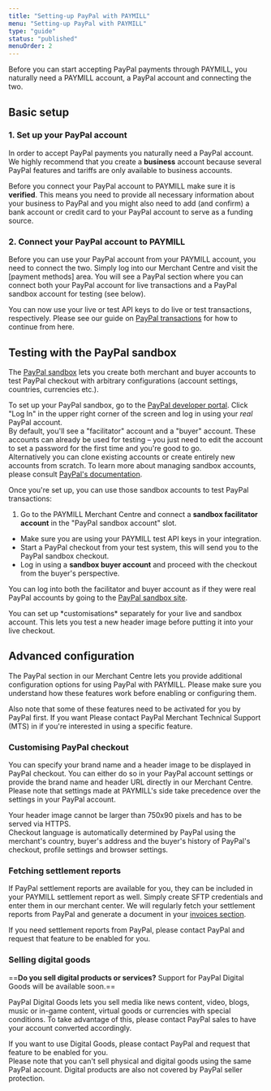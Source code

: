 ```yaml
---
title: "Setting-up PayPal with PAYMILL"
menu: "Setting-up PayPal with PAYMILL"
type: "guide"
status: "published"
menuOrder: 2
---
```


Before you can start accepting PayPal payments through PAYMILL, you naturally need a PAYMILL account, a PayPal account and connecting the two.

## Basic setup

### 1. Set up your PayPal account

In order to accept PayPal payments you naturally need a PayPal account. We highly recommend that you create a **business** account because several PayPal features and tariffs are only available to business accounts.

Before you connect your PayPal account to PAYMILL make sure it is **verified**. This means you need to provide all necessary information about your business to PayPal and you might also need to add (and confirm) a bank account or credit card to your PayPal account to serve as a funding source.

### 2. Connect your PayPal account to PAYMILL

Before you can use your PayPal account from your PAYMILL account, you need to connect the two. Simply log into our Merchant Centre and visit the [payment methods] area. You will see a PayPal section where you can connect both your PayPal account for live transactions and a PayPal sandbox account for testing (see below).

You can now use your live or test API keys to do live or test transactions, respectively. Please see our guide on [PayPal transactions](/guides/paypal/transactions.html) for how to continue from here.

## Testing with the PayPal sandbox

The [PayPal sandbox](https://www.paypal.com/de/webapps/mpp/communication/sandbox) lets you create both merchant and buyer accounts to test PayPal checkout with arbitrary configurations (account settings, countries, currencies etc.).

To set up your PayPal sandbox, go to the [PayPal developer portal](https://developer.paypal.com/developer/accounts). Click "Log In" in the upper right corner of the screen and log in using your *real* PayPal account.  
By default, you'll see a "facilitator" account and a "buyer" account. These accounts can already be used for testing – you just need to edit the account to set a password for the first time and you're good to go.  
Alternatively you can clone existing accounts or create entirely new accounts from scratch. To learn more about managing sandbox accounts, please consult [PayPal's documentation](https://developer.paypal.com/docs/classic/lifecycle/sb_about-accounts/).

Once you're set up, you can use those sandbox accounts to test PayPal transactions:

1. Go to the PAYMILL Merchant Centre and connect a **sandbox facilitator account** in the "PayPal sandbox account" slot.
- Make sure you are using your PAYMILL test API keys in your integration.
- Start a PayPal checkout from your test system, this will send you to the PayPal sandbox checkout.
- Log in using a **sandbox buyer account** and proceed with the checkout from the buyer's perspective.

You can log into both the facilitator and buyer account as if they were real PayPal accounts by going to the [PayPal sandbox site](https://www.sandbox.paypal.com/).

<div class="info">
You can set up *customisations* separately for your live and sandbox account. This lets you test a new header image before putting it into your live checkout.
</div>

## Advanced configuration

The PayPal section in our Merchant Centre lets you provide additional configuration options for using PayPal with PAYMILL. Please make sure you understand how these features work before enabling or configuring them.

Also note that some of these features need to be activated for you by PayPal first. If you want  Please contact PayPal Merchant Technical Support (MTS) in if you're interested in using a specific feature.

### Customising PayPal checkout

You can specify your brand name and a header image to be displayed in PayPal checkout. You can either do so in your PayPal account settings or provide the brand name and header URL directly in our Merchant Centre. Please note that settings made at PAYMILL's side take precedence over the settings in your PayPal account.

<div class="important">
Your header image cannot be larger than 750x90 pixels and has to be served via HTTPS.
</div>

<div class="info">
Checkout language is automatically determined by PayPal using the merchant's country, buyer's address and the buyer's history of PayPal's checkout, profile settings and browser settings.
</div>

### Fetching settlement reports

If PayPal settlement reports are available for you, they can be included in your PAYMILL settlement report as well. Simply create SFTP credentials and enter them in our merchant center. We will regularly fetch your settlement reports from PayPal and generate a document in your [invoices section](https://app.paymill.com/invoices).

<div class="info">
If you need settlement reports from PayPal, please contact PayPal and request that feature to be enabled for you.
</div>

### Selling digital goods

==**Do you sell digital products or services?** Support for PayPal Digital Goods will be available soon.==

PayPal Digital Goods lets you sell media like news content, video, blogs, music or in-game content, virtual goods or currencies with special conditions. To take advantage of this, please contact PayPal sales to have your account converted accordingly.

<div class="info">
If you want to use Digital Goods, please contact PayPal and request that feature to be enabled for you.
</div>

<div class="important">
Please note that you can't sell physical and digital goods using the same PayPal account. Digital products are also not covered by PayPal seller protection.
</div>

